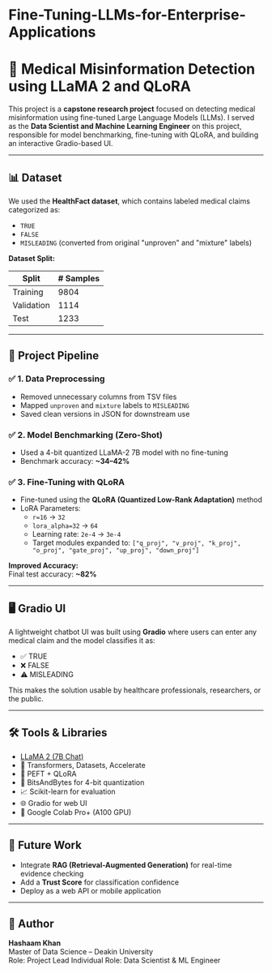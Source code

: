 # Fine-Tuning-LLMs-for-Enterprise-Applications
# 🧠 Medical Misinformation Detection using LLaMA 2 and QLoRA

This project is a **capstone research project** focused on detecting medical misinformation using fine-tuned Large Language Models (LLMs). I served as the **Data Scientist and Machine Learning Engineer** on this project, responsible for model benchmarking, fine-tuning with QLoRA, and building an interactive Gradio-based UI.

---

## 📊 Dataset

We used the **HealthFact dataset**, which contains labeled medical claims categorized as:

- `TRUE`
- `FALSE`
- `MISLEADING` (converted from original "unproven" and "mixture" labels)

**Dataset Split:**

| Split        | # Samples |
|--------------|-----------|
| Training     | 9804      |
| Validation   | 1114      |
| Test         | 1233      |

---

## 🔧 Project Pipeline

### ✅ 1. Data Preprocessing

- Removed unnecessary columns from TSV files
- Mapped `unproven` and `mixture` labels to `MISLEADING`
- Saved clean versions in JSON for downstream use

### ✅ 2. Model Benchmarking (Zero-Shot)

- Used a 4-bit quantized LLaMA-2 7B model with no fine-tuning
- Benchmark accuracy: **~34–42%**

### ✅ 3. Fine-Tuning with QLoRA

- Fine-tuned using the **QLoRA (Quantized Low-Rank Adaptation)** method
- LoRA Parameters:
  - `r=16` → `32`
  - `lora_alpha=32` → `64`
  - Learning rate: `2e-4` → `3e-4`
  - Target modules expanded to: `["q_proj", "v_proj", "k_proj", "o_proj", "gate_proj", "up_proj", "down_proj"]`

**Improved Accuracy:**  
Final test accuracy: **~82%**

---

## 🖥️ Gradio UI

A lightweight chatbot UI was built using **Gradio** where users can enter any medical claim and the model classifies it as:

- ✅ TRUE
- ❌ FALSE
- ⚠️ MISLEADING

This makes the solution usable by healthcare professionals, researchers, or the public.

---

## 🛠️ Tools & Libraries

- [LLaMA 2 (7B Chat)](https://huggingface.co/meta-llama/Llama-2-7b-chat-hf)
- 🤗 Transformers, Datasets, Accelerate
- 🧠 PEFT + QLoRA
- 🧱 BitsAndBytes for 4-bit quantization
- 📈 Scikit-learn for evaluation
- 🌐 Gradio for web UI
- 🧠 Google Colab Pro+ (A100 GPU)

---

## 🚀 Future Work

- Integrate **RAG (Retrieval-Augmented Generation)** for real-time evidence checking
- Add a **Trust Score** for classification confidence
- Deploy as a web API or mobile application

---

## 👤 Author

**Hashaam Khan**  
Master of Data Science – Deakin University  
Role: Project Lead 
Individual Role: Data Scientist & ML Engineer  

